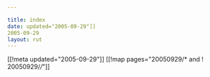 ```yaml
---

title: index
date: updated="2005-09-29"]]
2005-09-29
layout: rut
---
```


[[!meta updated="2005-09-29"]]
[[!map pages="20050929/* and ! 20050929/*/*"]]
